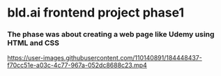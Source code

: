 # bld.ai frontend project phase1
### The phase was about creating a web page like Udemy using HTML and CSS 






https://user-images.githubusercontent.com/110140891/184448437-f70cc51e-a03c-4c77-967a-052dc8688c23.mp4

